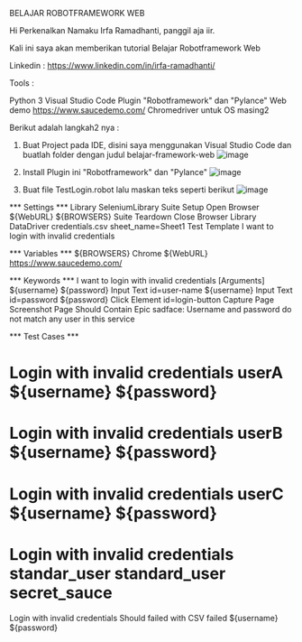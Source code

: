 BELAJAR ROBOTFRAMEWORK WEB


Hi Perkenalkan Namaku Irfa Ramadhanti, panggil aja iir.

Kali ini saya akan memberikan tutorial Belajar Robotframework Web 

Linkedin : https://www.linkedin.com/in/irfa-ramadhanti/

Tools :

Python 3
Visual Studio Code
Plugin "Robotframework" dan "Pylance"
Web demo https://www.saucedemo.com/
Chromedriver untuk OS masing2


Berikut adalah langkah2 nya :

1. Buat Project pada IDE, disini saya menggunakan Visual Studio Code dan buatlah folder dengan judul belajar-framework-web 
![image](https://user-images.githubusercontent.com/73830257/146033460-f571f37b-e849-4a2e-884d-2718f1ad0cb5.png)

2. Install Plugin ini "Robotframework" dan "Pylance"
![image](https://user-images.githubusercontent.com/73830257/146034041-45ce0a85-4b0c-452c-b14e-57003da18582.png)

3. Buat file TestLogin.robot lalu maskan teks seperti berikut
![image](https://user-images.githubusercontent.com/73830257/146034595-8a5621fd-0688-429e-8860-469f6b0f6ec2.png)

*** Settings ***
Library              SeleniumLibrary
Suite Setup          Open Browser    ${WebURL}        ${BROWSERS}
Suite Teardown       Close Browser
Library              DataDriver     credentials.csv       sheet_name=Sheet1
Test Template        I want to login with invalid credentials

*** Variables ***
${BROWSERS}          Chrome
${WebURL}            https://www.saucedemo.com/

*** Keywords ***
I want to login with invalid credentials
    [Arguments]            ${username}         ${password}
    Input Text             id=user-name        ${username}
    Input Text             id=password         ${password}
    Click Element          id=login-button
    Capture Page Screenshot
    Page Should Contain    Epic sadface: Username and password do not match any user in this service

*** Test Cases ***
# Login with invalid credentials userA                ${username}      ${password}
# Login with invalid credentials userB                ${username}      ${password}  
# Login with invalid credentials userC                ${username}      ${password} 
# Login with invalid credentials standar_user         standard_user     secret_sauce
Login with invalid credentials Should failed with CSV failed       ${username}       ${password}


